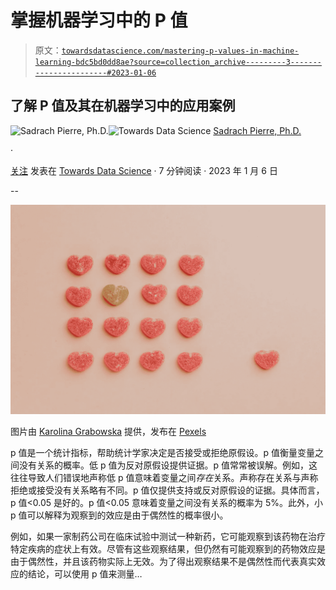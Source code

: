 # **掌握机器学习中的 P 值**

> 原文：[`towardsdatascience.com/mastering-p-values-in-machine-learning-bdc5bd0dd8ae?source=collection_archive---------3-----------------------#2023-01-06`](https://towardsdatascience.com/mastering-p-values-in-machine-learning-bdc5bd0dd8ae?source=collection_archive---------3-----------------------#2023-01-06)

## 了解 P 值及其在机器学习中的应用案例

[](https://spierre91.medium.com/?source=post_page-----bdc5bd0dd8ae--------------------------------)![Sadrach Pierre, Ph.D.](https://spierre91.medium.com/?source=post_page-----bdc5bd0dd8ae--------------------------------)[](https://towardsdatascience.com/?source=post_page-----bdc5bd0dd8ae--------------------------------)![Towards Data Science](https://towardsdatascience.com/?source=post_page-----bdc5bd0dd8ae--------------------------------) [Sadrach Pierre, Ph.D.](https://spierre91.medium.com/?source=post_page-----bdc5bd0dd8ae--------------------------------)

·

[关注](https://medium.com/m/signin?actionUrl=https%3A%2F%2Fmedium.com%2F_%2Fsubscribe%2Fuser%2F120b86134681&operation=register&redirect=https%3A%2F%2Ftowardsdatascience.com%2Fmastering-p-values-in-machine-learning-bdc5bd0dd8ae&user=Sadrach+Pierre%2C+Ph.D.&userId=120b86134681&source=post_page-120b86134681----bdc5bd0dd8ae---------------------post_header-----------) 发表在 [Towards Data Science](https://towardsdatascience.com/?source=post_page-----bdc5bd0dd8ae--------------------------------) · 7 分钟阅读 · 2023 年 1 月 6 日 [](https://medium.com/m/signin?actionUrl=https%3A%2F%2Fmedium.com%2F_%2Fvote%2Ftowards-data-science%2Fbdc5bd0dd8ae&operation=register&redirect=https%3A%2F%2Ftowardsdatascience.com%2Fmastering-p-values-in-machine-learning-bdc5bd0dd8ae&user=Sadrach+Pierre%2C+Ph.D.&userId=120b86134681&source=-----bdc5bd0dd8ae---------------------clap_footer-----------)

--

[](https://medium.com/m/signin?actionUrl=https%3A%2F%2Fmedium.com%2F_%2Fbookmark%2Fp%2Fbdc5bd0dd8ae&operation=register&redirect=https%3A%2F%2Ftowardsdatascience.com%2Fmastering-p-values-in-machine-learning-bdc5bd0dd8ae&source=-----bdc5bd0dd8ae---------------------bookmark_footer-----------)![](img/136a6ff1e3460e47037dfa4e55d94e19.png)

图片由 [Karolina Grabowska](https://www.pexels.com/@karolina-grabowska/) 提供，发布在 [Pexels](https://www.pexels.com/photo/heart-shaped-gummy-candy-assorted-in-rows-with-one-candy-aside-against-pink-background-4016522/)

p 值是一个统计指标，帮助统计学家决定是否接受或拒绝原假设。p 值衡量变量之间没有关系的概率。低 p 值为反对原假设提供证据。p 值常常被误解。例如，这往往导致人们错误地声称低 p 值意味着变量之间*存在*关系。声称存在关系与声称拒绝或接受没有关系略有不同。p 值仅提供支持或反对原假设的证据。具体而言，p 值<0.05 是好的。p 值<0.05 意味着变量之间没有关系的概率为 5%。此外，小 p 值可以解释为观察到的效应是由于偶然性的概率很小。

例如，如果一家制药公司在临床试验中测试一种新药，它可能观察到该药物在治疗特定疾病的症状上有效。尽管有这些观察结果，但仍然有可能观察到的药物效应是由于偶然性，并且该药物实际上无效。为了得出观察结果不是偶然性而代表真实效应的结论，可以使用 p 值来测量…
